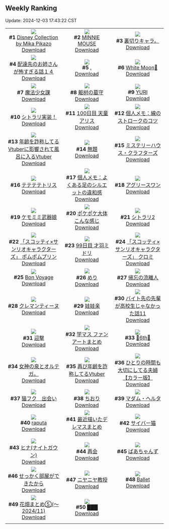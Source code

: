 ## Weekly Ranking
Update: 2024-12-03 17:43:22 CST

|      |      |      |
| :----: | :----: | :----: |
| ![](https://i.pixiv.re/c/240x480/img-master/img/2024/11/26/00/00/52/124635058_p0_master1200.jpg)<br>**#1** [Disney Collection by Mika Pikazo](https://www.pixiv.net/artworks/124635058)<br>[Download](https://i.pixiv.re/img-original/img/2024/11/26/00/00/52/124635058_p0.png) | ![](https://i.pixiv.re/c/240x480/img-master/img/2024/11/28/00/00/48/124691127_p0_master1200.jpg)<br>**#2** [MINNIE MOUSE](https://www.pixiv.net/artworks/124691127)<br>[Download](https://i.pixiv.re/img-original/img/2024/11/28/00/00/48/124691127_p0.png) | ![](https://i.pixiv.re/c/240x480/img-master/img/2024/11/28/00/35/12/124669748_p0_master1200.jpg)<br>**#3** [裏切りキャラ。](https://www.pixiv.net/artworks/124669748)<br>[Download](https://i.pixiv.re/img-original/img/2024/11/28/00/35/12/124669748_p0.jpg) |
| ![](https://i.pixiv.re/c/240x480/img-master/img/2024/11/27/10/11/40/124672355_p0_master1200.jpg)<br>**#4** [配達先のお姉さんが怖すぎる話１４](https://www.pixiv.net/artworks/124672355)<br>[Download](https://i.pixiv.re/img-original/img/2024/11/27/10/11/40/124672355_p0.jpg) | ![](https://i.pixiv.re/c/240x480/img-master/img/2024/11/26/00/00/20/124634937_p0_master1200.jpg)<br>**#5** [.](https://www.pixiv.net/artworks/124634937)<br>[Download](https://i.pixiv.re/img-original/img/2024/11/26/00/00/20/124634937_p0.jpg) | ![](https://i.pixiv.re/c/240x480/img-master/img/2024/11/27/00/00/30/124662863_p0_master1200.jpg)<br>**#6** [White Moon🌙](https://www.pixiv.net/artworks/124662863)<br>[Download](https://i.pixiv.re/img-original/img/2024/11/27/00/00/30/124662863_p0.jpg) |
| ![](https://i.pixiv.re/c/240x480/img-master/img/2024/11/28/21/40/18/124714244_p0_master1200.jpg)<br>**#7** [魔法少女課](https://www.pixiv.net/artworks/124714244)<br>[Download](https://i.pixiv.re/img-original/img/2024/11/28/21/40/18/124714244_p0.jpg) | ![](https://i.pixiv.re/c/240x480/img-master/img/2024/11/26/03/22/38/124639430_p0_master1200.jpg)<br>**#8** [躯树の墓守](https://www.pixiv.net/artworks/124639430)<br>[Download](https://i.pixiv.re/img-original/img/2024/11/26/03/22/38/124639430_p0.jpg) | ![](https://i.pixiv.re/c/240x480/img-master/img/2024/11/26/15/20/21/124648531_p0_master1200.jpg)<br>**#9** [YURI](https://www.pixiv.net/artworks/124648531)<br>[Download](https://i.pixiv.re/img-original/img/2024/11/26/15/20/21/124648531_p0.jpg) |
| ![](https://i.pixiv.re/c/240x480/img-master/img/2024/11/27/01/08/44/124665328_p0_master1200.jpg)<br>**#10** [シトラリ実装！](https://www.pixiv.net/artworks/124665328)<br>[Download](https://i.pixiv.re/img-original/img/2024/11/27/01/08/44/124665328_p0.jpg) | ![](https://i.pixiv.re/c/240x480/img-master/img/2024/11/27/00/00/42/124662903_p0_master1200.jpg)<br>**#11** [100日目 天童アリス](https://www.pixiv.net/artworks/124662903)<br>[Download](https://i.pixiv.re/img-original/img/2024/11/27/00/00/42/124662903_p0.png) | ![](https://i.pixiv.re/c/240x480/img-master/img/2024/11/26/06/00/06/124640922_p0_master1200.jpg)<br>**#12** [個人メモ：線のストロークのコツ](https://www.pixiv.net/artworks/124640922)<br>[Download](https://i.pixiv.re/img-original/img/2024/11/26/06/00/06/124640922_p0.jpg) |
| ![](https://i.pixiv.re/c/240x480/img-master/img/2024/11/27/20/48/14/124684324_p0_master1200.jpg)<br>**#13** [年齢を詐称してるVtuberに影響されて風呂に入るVtuber](https://www.pixiv.net/artworks/124684324)<br>[Download](https://i.pixiv.re/img-original/img/2024/11/27/20/48/14/124684324_p0.png) | ![](https://i.pixiv.re/c/240x480/img-master/img/2024/11/27/00/16/01/124663750_p0_master1200.jpg)<br>**#14** [無題](https://www.pixiv.net/artworks/124663750)<br>[Download](https://i.pixiv.re/img-original/img/2024/11/27/00/16/01/124663750_p0.png) | ![](https://i.pixiv.re/c/240x480/img-master/img/2024/11/28/02/48/14/124695394_p0_master1200.jpg)<br>**#15** [ミステリーハウス・クラフターズ](https://www.pixiv.net/artworks/124695394)<br>[Download](https://i.pixiv.re/img-original/img/2024/11/28/02/48/14/124695394_p0.jpg) |
| ![](https://i.pixiv.re/c/240x480/img-master/img/2024/11/27/18/12/23/124680131_p0_master1200.jpg)<br>**#16** [テテテテトリス](https://www.pixiv.net/artworks/124680131)<br>[Download](https://i.pixiv.re/img-original/img/2024/11/27/18/12/23/124680131_p0.jpg) | ![](https://i.pixiv.re/c/240x480/img-master/img/2024/11/28/06/00/03/124697518_p0_master1200.jpg)<br>**#17** [個人メモ：よくある足のシルエットの違和感](https://www.pixiv.net/artworks/124697518)<br>[Download](https://i.pixiv.re/img-original/img/2024/11/28/06/00/03/124697518_p0.jpg) | ![](https://i.pixiv.re/c/240x480/img-master/img/2024/11/26/21/55/02/124658333_p0_master1200.jpg)<br>**#18** [アグリースワン](https://www.pixiv.net/artworks/124658333)<br>[Download](https://i.pixiv.re/img-original/img/2024/11/26/21/55/02/124658333_p0.jpg) |
| ![](https://i.pixiv.re/c/240x480/img-master/img/2024/11/27/00/00/22/124662820_p0_master1200.jpg)<br>**#19** [ケモミミ武器娘](https://www.pixiv.net/artworks/124662820)<br>[Download](https://i.pixiv.re/img-original/img/2024/11/27/00/00/22/124662820_p0.png) | ![](https://i.pixiv.re/c/240x480/img-master/img/2024/11/27/02/50/39/124667179_p0_master1200.jpg)<br>**#20** [ポケポケ大体こんな感じ](https://www.pixiv.net/artworks/124667179)<br>[Download](https://i.pixiv.re/img-original/img/2024/11/27/02/50/39/124667179_p0.jpg) | ![](https://i.pixiv.re/c/240x480/img-master/img/2024/11/26/00/07/08/124635422_p0_master1200.jpg)<br>**#21** [シトラリ2](https://www.pixiv.net/artworks/124635422)<br>[Download](https://i.pixiv.re/img-original/img/2024/11/26/00/07/08/124635422_p0.jpg) |
| ![](https://i.pixiv.re/c/240x480/img-master/img/2024/11/26/00/00/06/124634860_p0_master1200.jpg)<br>**#22** [「スコッティ×サンリオキャラクターズ」 ポムポムプリン](https://www.pixiv.net/artworks/124634860)<br>[Download](https://i.pixiv.re/img-original/img/2024/11/26/00/00/06/124634860_p0.png) | ![](https://i.pixiv.re/c/240x480/img-master/img/2024/11/26/00/00/13/124634908_p0_master1200.jpg)<br>**#23** [99日目 才羽ミドリ](https://www.pixiv.net/artworks/124634908)<br>[Download](https://i.pixiv.re/img-original/img/2024/11/26/00/00/13/124634908_p0.png) | ![](https://i.pixiv.re/c/240x480/img-master/img/2024/11/27/00/00/12/124662771_p0_master1200.jpg)<br>**#24** [「スコッティ×サンリオキャラクターズ」 クロミ](https://www.pixiv.net/artworks/124662771)<br>[Download](https://i.pixiv.re/img-original/img/2024/11/27/00/00/12/124662771_p0.png) |
| ![](https://i.pixiv.re/c/240x480/img-master/img/2024/11/27/21/17/46/124685367_p0_master1200.jpg)<br>**#25** [Bon Voyage](https://www.pixiv.net/artworks/124685367)<br>[Download](https://i.pixiv.re/img-original/img/2024/11/27/21/17/46/124685367_p0.png) | ![](https://i.pixiv.re/c/240x480/img-master/img/2024/11/27/12/18/10/124674184_p0_master1200.jpg)<br>**#26** [めり](https://www.pixiv.net/artworks/124674184)<br>[Download](https://i.pixiv.re/img-original/img/2024/11/27/12/18/10/124674184_p0.png) | ![](https://i.pixiv.re/c/240x480/img-master/img/2024/11/27/00/00/18/124662805_p0_master1200.jpg)<br>**#27** [帰忘の流離人](https://www.pixiv.net/artworks/124662805)<br>[Download](https://i.pixiv.re/img-original/img/2024/11/27/00/00/18/124662805_p0.jpg) |
| ![](https://i.pixiv.re/c/240x480/img-master/img/2024/11/28/00/00/30/124691069_p0_master1200.jpg)<br>**#28** [クレマンティーヌ](https://www.pixiv.net/artworks/124691069)<br>[Download](https://i.pixiv.re/img-original/img/2024/11/28/00/00/30/124691069_p0.jpg) | ![](https://i.pixiv.re/c/240x480/img-master/img/2024/11/26/15/57/21/124649086_p0_master1200.jpg)<br>**#29** [娃娃亲](https://www.pixiv.net/artworks/124649086)<br>[Download](https://i.pixiv.re/img-original/img/2024/11/26/15/57/21/124649086_p0.png) | ![](https://i.pixiv.re/c/240x480/img-master/img/2024/11/27/02/36/13/124666961_p0_master1200.jpg)<br>**#30** [バイト先の先輩が高校生じゃなかった話11](https://www.pixiv.net/artworks/124666961)<br>[Download](https://i.pixiv.re/img-original/img/2024/11/27/02/36/13/124666961_p0.jpg) |
| ![](https://i.pixiv.re/c/240x480/img-master/img/2024/11/26/16/18/47/124649512_p0_master1200.jpg)<br>**#31** [迎撃](https://www.pixiv.net/artworks/124649512)<br>[Download](https://i.pixiv.re/img-original/img/2024/11/26/16/18/47/124649512_p0.jpg) | ![](https://i.pixiv.re/c/240x480/img-master/img/2024/11/27/19/49/48/124682584_p0_master1200.jpg)<br>**#32** [学マス ファンアートまとめ](https://www.pixiv.net/artworks/124682584)<br>[Download](https://i.pixiv.re/img-original/img/2024/11/27/19/49/48/124682584_p0.png) | ![](https://i.pixiv.re/c/240x480/img-master/img/2024/11/27/21/13/16/124685215_p0_master1200.jpg)<br>**#33** [🐎6th🐎](https://www.pixiv.net/artworks/124685215)<br>[Download](https://i.pixiv.re/img-original/img/2024/11/27/21/13/16/124685215_p0.png) |
| ![](https://i.pixiv.re/c/240x480/img-master/img/2024/11/27/04/35/52/124666468_p0_master1200.jpg)<br>**#34** [女神の泉とオルテガ。](https://www.pixiv.net/artworks/124666468)<br>[Download](https://i.pixiv.re/img-original/img/2024/11/27/04/35/52/124666468_p0.jpg) | ![](https://i.pixiv.re/c/240x480/img-master/img/2024/11/26/21/14/03/124657029_p0_master1200.jpg)<br>**#35** [再び年齢を詐称してるVtuber](https://www.pixiv.net/artworks/124657029)<br>[Download](https://i.pixiv.re/img-original/img/2024/11/26/21/14/03/124657029_p0.png) | ![](https://i.pixiv.re/c/240x480/img-master/img/2024/11/26/00/00/40/124635026_p0_master1200.jpg)<br>**#36** [ひとりの時間も大切にしてる夫婦【カラー版】](https://www.pixiv.net/artworks/124635026)<br>[Download](https://i.pixiv.re/img-original/img/2024/11/26/00/00/40/124635026_p0.jpg) |
| ![](https://i.pixiv.re/c/240x480/img-master/img/2024/11/27/00/30/11/124664220_p0_master1200.jpg)<br>**#37** [猫フク　出会い](https://www.pixiv.net/artworks/124664220)<br>[Download](https://i.pixiv.re/img-original/img/2024/11/27/00/30/11/124664220_p0.jpg) | ![](https://i.pixiv.re/c/240x480/img-master/img/2024/11/27/00/00/16/124662794_p0_master1200.jpg)<br>**#38** [ちおり](https://www.pixiv.net/artworks/124662794)<br>[Download](https://i.pixiv.re/img-original/img/2024/11/27/00/00/16/124662794_p0.jpg) | ![](https://i.pixiv.re/c/240x480/img-master/img/2024/11/27/11/39/37/124673514_p0_master1200.jpg)<br>**#39** [マダム・ヘルタ](https://www.pixiv.net/artworks/124673514)<br>[Download](https://i.pixiv.re/img-original/img/2024/11/27/11/39/37/124673514_p0.png) |
| ![](https://i.pixiv.re/c/240x480/img-master/img/2024/11/26/15/21/21/124648546_p0_master1200.jpg)<br>**#40** [raputa](https://www.pixiv.net/artworks/124648546)<br>[Download](https://i.pixiv.re/img-original/img/2024/11/26/15/21/21/124648546_p0.jpg) | ![](https://i.pixiv.re/c/240x480/img-master/img/2024/11/27/19/34/20/124682194_p0_master1200.jpg)<br>**#41** [最近描いたデレマスまとめ](https://www.pixiv.net/artworks/124682194)<br>[Download](https://i.pixiv.re/img-original/img/2024/11/27/19/34/20/124682194_p0.png) | ![](https://i.pixiv.re/c/240x480/img-master/img/2024/11/27/04/51/25/124668555_p0_master1200.jpg)<br>**#42** [サイバー猫](https://www.pixiv.net/artworks/124668555)<br>[Download](https://i.pixiv.re/img-original/img/2024/11/27/04/51/25/124668555_p0.jpg) |
| ![](https://i.pixiv.re/c/240x480/img-master/img/2024/11/27/18/02/18/124679892_p0_master1200.jpg)<br>**#43** [ヒナ(ナイトガウン)](https://www.pixiv.net/artworks/124679892)<br>[Download](https://i.pixiv.re/img-original/img/2024/11/27/18/02/18/124679892_p0.jpg) | ![](https://i.pixiv.re/c/240x480/img-master/img/2024/11/27/23/31/47/124689903_p0_master1200.jpg)<br>**#44** [再会](https://www.pixiv.net/artworks/124689903)<br>[Download](https://i.pixiv.re/img-original/img/2024/11/27/23/31/47/124689903_p0.png) | ![](https://i.pixiv.re/c/240x480/img-master/img/2024/11/28/00/00/12/124690985_p0_master1200.jpg)<br>**#45** [ばあちゃんず](https://www.pixiv.net/artworks/124690985)<br>[Download](https://i.pixiv.re/img-original/img/2024/11/28/00/00/12/124690985_p0.jpg) |
| ![](https://i.pixiv.re/c/240x480/img-master/img/2024/11/27/01/39/08/124665943_p0_master1200.jpg)<br>**#46** [せっかく部屋ができたから](https://www.pixiv.net/artworks/124665943)<br>[Download](https://i.pixiv.re/img-original/img/2024/11/27/01/39/08/124665943_p0.jpg) | ![](https://i.pixiv.re/c/240x480/img-master/img/2024/11/27/20/15/47/124683423_p0_master1200.jpg)<br>**#47** [ニヤニヤ教授](https://www.pixiv.net/artworks/124683423)<br>[Download](https://i.pixiv.re/img-original/img/2024/11/27/20/15/47/124683423_p0.png) | ![](https://i.pixiv.re/c/240x480/img-master/img/2024/11/27/00/08/06/124663431_p0_master1200.jpg)<br>**#48** [Ballet](https://www.pixiv.net/artworks/124663431)<br>[Download](https://i.pixiv.re/img-original/img/2024/11/27/00/08/06/124663431_p0.jpg) |
| ![](https://i.pixiv.re/c/240x480/img-master/img/2024/11/26/04/03/34/124639895_p0_master1200.jpg)<br>**#49** [花畑まとめ⑤(〜2024/11)](https://www.pixiv.net/artworks/124639895)<br>[Download](https://i.pixiv.re/img-original/img/2024/11/26/04/03/34/124639895_p0.jpg) | ![](https://i.pixiv.re/c/240x480/img-master/img/2024/11/26/00/00/10/124634887_p0_master1200.jpg)<br>**#50** [███](https://www.pixiv.net/artworks/124634887)<br>[Download](https://i.pixiv.re/img-original/img/2024/11/26/00/00/10/124634887_p0.jpg) |
|      |
